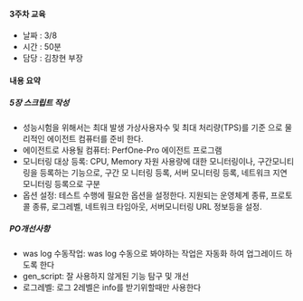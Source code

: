 #### 3주차 교육 
- 날짜 : 3/8
- 시간 : 50분
- 담당 : 김창현 부장

#### 내용 요약 

##### 5장 스크립트 작성
- 성능시험을 위해서는 최대 발생 가상사용자수 및 최대 처리량(TPS)를 기준
으로 물리적인 에이전트 컴퓨터를 준비 한다.
- 에이전트로 사용될 컴퓨터: PerfOne-Pro 에이전트 프로그램
- 모니터링 대상 등록: CPU, Memory 
자원 사용량에 대한 모니터링이나, 구간모니티링을 등록하는 기능으로, 구간 모
니터링 등록, 서버 모니터링 등록, 네트워크 지연모니터링 등록으로 구분
- 옵션 설정: 테스트 수행에 필요한 옵션을 설정한다. 지원되는 운영체계 종류, 프로토
콜 종류, 로그레벨, 네트워크 타임아웃, 서버모니터링 URL 정보등을 설정.


##### PO개선사항
- was log 수동작업: was log 수동으로 봐야하는 작업은 자동화 하여 업그레이드 하도록 한다
- gen_script: 잘 사용하지 않게된 기능 탐구 및 개선
- 로그레벨: 로그 2레벨은 info를 받기위할때만 사용한다
